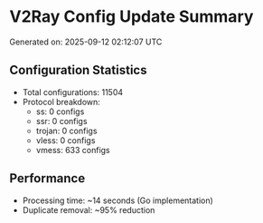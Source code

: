 # V2Ray Config Update Summary
Generated on: 2025-09-12 02:12:07 UTC

## Configuration Statistics
- Total configurations: 11504
- Protocol breakdown:
  - ss: 0 configs
  - ssr: 0 configs
  - trojan: 0 configs
  - vless: 0 configs
  - vmess: 633 configs

## Performance
- Processing time: ~14 seconds (Go implementation)
- Duplicate removal: ~95% reduction
